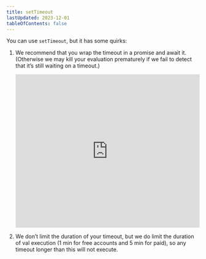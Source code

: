 ```yaml
---
title: setTimeout
lastUpdated: 2023-12-01
tableOfContents: false
---
```


You can use `setTimeout`, but it has some quirks:

1. We recommend that you wrap the timeout in a promise and await it. (Otherwise
   we may kill your evaluation prematurely if we fail to detect that it’s still
   waiting on a timeout.)

   <div class="not-content">
     <iframe src="https://www.val.town/embed/stevekrouse.delayEx" width="100%" frameborder="no" style="height: 400px;">
       &#x20;
     </iframe>
   </div>

2. We don’t limit the duration of your timeout, but we do limit the duration of
   val execution (1 min for free accounts and 5 min for paid), so any timeout
   longer than this will not execute.
